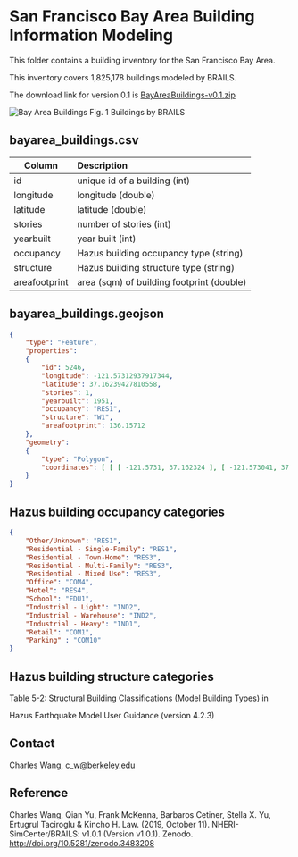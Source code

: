 # San Francisco Bay Area Building Information Modeling

This folder contains a building inventory for the San Francisco Bay Area.

This inventory covers 1,825,178 buildings modeled by BRAILS. 

The download link for version 0.1 is [BayAreaBuildings-v0.1.zip](https://berkeley.box.com/shared/static/8xfvculsfrevw82iwf6ozqeo53xrremj.zip)


![Bay Area Buildings](bayareafootprints.png "Bay Area")
Fig. 1 Buildings by BRAILS


## bayarea_buildings.csv
|Column        | Description           |
| ------------- |:-------------|
|id	            | unique id of a building (int)|
|longitude	    | longitude (double)|
|latitude	    | latitude (double)
|stories	        | number of stories (int)|
|yearbuilt	    | year built (int)|
|occupancy	    | Hazus building occupancy type (string)|
|structure	    | Hazus building structure type (string)|
|areafootprint   | area (sqm) of building footprint (double)|

## bayarea_buildings.geojson

```json
{ 
    "type": "Feature", 
    "properties": 
    { 
        "id": 5246, 
        "longitude": -121.57312937917344, 
        "latitude": 37.16239427810558, 
        "stories": 1, 
        "yearbuilt": 1951, 
        "occupancy": "RES1", 
        "structure": "W1", 
        "areafootprint": 136.15712 
    }, 
    "geometry": 
    { 
        "type": "Polygon", 
        "coordinates": [ [ [ -121.5731, 37.162324 ], [ -121.573041, 37.162417 ], [ -121.573158, 37.162465 ], [ -121.573218, 37.162371 ], [ -121.5731, 37.162324 ] ] ] 
    } 
}
```

## Hazus building occupancy categories

```json
{
    "Other/Unknown": "RES1",
    "Residential - Single-Family": "RES1",
    "Residential - Town-Home": "RES3",
    "Residential - Multi-Family": "RES3",
    "Residential - Mixed Use": "RES3",
    "Office": "COM4",
    "Hotel": "RES4",
    "School": "EDU1",
    "Industrial - Light": "IND2",
    "Industrial - Warehouse": "IND2",
    "Industrial - Heavy": "IND1",
    "Retail": "COM1",
    "Parking" : "COM10"
}
```

## Hazus building structure categories

Table 5-2: Structural Building Classifications (Model Building Types) in 

Hazus Earthquake Model User Guidance (version 4.2.3)

## Contact

Charles Wang, c_w@berkeley.edu

## Reference
Charles Wang, Qian Yu, Frank McKenna, Barbaros Cetiner, Stella X. Yu, Ertugrul Taciroglu & Kincho H. Law. (2019, October 11). NHERI-SimCenter/BRAILS: v1.0.1 (Version v1.0.1). Zenodo. http://doi.org/10.5281/zenodo.3483208
